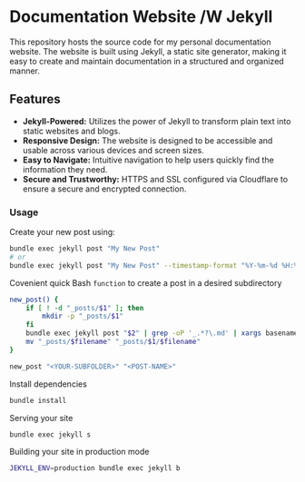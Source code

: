 # Documentation Website /W Jekyll

This repository hosts the source code for my personal documentation website. The website is built using Jekyll, a static site generator, making it easy to create and maintain documentation in a structured and organized manner.

## Features

  - **Jekyll-Powered:** Utilizes the power of Jekyll to transform plain text into static websites and blogs.
  - **Responsive Design:** The website is designed to be accessible and usable across various devices and screen sizes.
  - **Easy to Navigate:** Intuitive navigation to help users quickly find the information they need.
  - **Secure and Trustworthy:** HTTPS and SSL configured via Cloudflare to ensure a secure and encrypted connection.

### Usage

Create your new post using:

```bash
bundle exec jekyll post "My New Post"
# or
bundle exec jekyll post "My New Post" --timestamp-format "%Y-%m-%d %H:%M:%S %z"
```

Covenient quick Bash `function` to create a post in a desired subdirectory

```bash
new_post() {
    if [ ! -d "_posts/$1" ]; then
        mkdir -p "_posts/$1"
    fi
    bundle exec jekyll post "$2" | grep -oP '_.*?\.md' | xargs basename | read filename
    mv "_posts/$filename" "_posts/$1/$filename"
}

new_post "<YOUR-SUBFOLDER>" "<POST-NAME>"
```

Install dependencies

```bash
bundle install
```

Serving your site

```bash
bundle exec jekyll s
```

Building your site in production mode

```bash
JEKYLL_ENV=production bundle exec jekyll b
```
